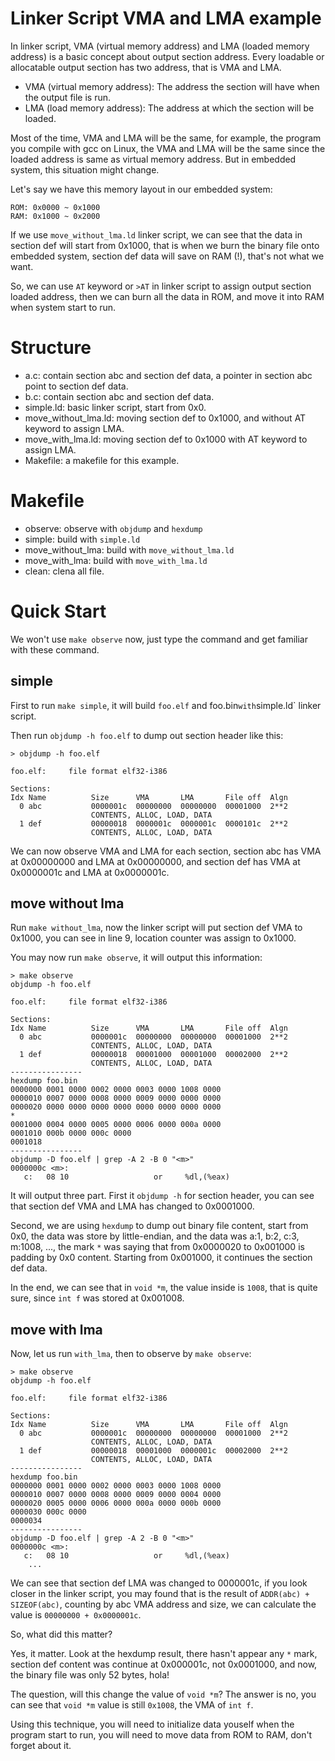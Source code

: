 # Linker Script VMA and LMA example

In linker script, VMA (virtual memory address) and LMA (loaded memory address)
is a basic concept about output section address. Every loadable or allocatable
output section has two address, that is VMA and LMA.

* VMA (virtual memory address): The address the section will have when the output
file is run.
* LMA (load memory address): The address at which the section will be loaded.

Most of the time, VMA and LMA will be the same, for example, the program you compile
with gcc on Linux, the VMA and LMA will be the same since the loaded address is same
as virtual memory address. But in embedded system, this situation might change.

Let's say we have this memory layout in our embedded system:

	ROM: 0x0000 ~ 0x1000
	RAM: 0x1000 ~ 0x2000

If we use `move_without_lma.ld` linker script, we can see that the data in section
def will start from 0x1000, that is when we burn the binary file onto embedded
system, section def data will save on RAM (!), that's not what we want.

So, we can use `AT` keyword or `>AT` in linker script to assign output section
loaded address, then we can burn all the data in ROM, and move it into RAM when
system start to run.

# Structure

* a.c: contain section abc and section def data, a pointer in section abc point
to section def data.
* b.c: contain section abc and section def data.
* simple.ld: basic linker script, start from 0x0.
* move_without_lma.ld: moving section def to 0x1000, and without AT keyword to
assign LMA.
* move_with_lma.ld: moving section def to 0x1000 with AT keyword to assign LMA.
* Makefile: a makefile for this example.

# Makefile

* observe: observe with `objdump` and `hexdump`
* simple: build with `simple.ld`
* move_without_lma: build with `move_without_lma.ld`
* move_with_lma: build with `move_with_lma.ld`
* clean: clena all file.

# Quick Start

We won't use `make observe` now, just type the command and get familiar with these
command.

## simple

First to run `make simple`, it will build `foo.elf` and foo.bin` with `simple.ld`
linker script.

Then run `objdump -h foo.elf` to dump out section header like this:

	> objdump -h foo.elf

	foo.elf:     file format elf32-i386

	Sections:
	Idx Name          Size      VMA       LMA       File off  Algn
	  0 abc           0000001c  00000000  00000000  00001000  2**2
	                  CONTENTS, ALLOC, LOAD, DATA
	  1 def           00000018  0000001c  0000001c  0000101c  2**2
	                  CONTENTS, ALLOC, LOAD, DATA

We can now observe VMA and LMA for each section, section abc has VMA at 0x00000000
and LMA at 0x00000000, and section def has VMA at 0x0000001c and LMA at 0x0000001c.

## move without lma

Run `make without_lma`, now the linker script will put section def VMA to
0x1000, you can see in line 9, location counter was assign to 0x1000.

You may now run `make observe`, it will output this information:

	> make observe
	objdump -h foo.elf

	foo.elf:     file format elf32-i386

	Sections:
	Idx Name          Size      VMA       LMA       File off  Algn
	  0 abc           0000001c  00000000  00000000  00001000  2**2
	                  CONTENTS, ALLOC, LOAD, DATA
	  1 def           00000018  00001000  00001000  00002000  2**2
	                  CONTENTS, ALLOC, LOAD, DATA
	----------------
	hexdump foo.bin
	0000000 0001 0000 0002 0000 0003 0000 1008 0000
	0000010 0007 0000 0008 0000 0009 0000 0000 0000
	0000020 0000 0000 0000 0000 0000 0000 0000 0000
	*
	0001000 0004 0000 0005 0000 0006 0000 000a 0000
	0001010 000b 0000 000c 0000                    
	0001018
	----------------
	objdump -D foo.elf | grep -A 2 -B 0 "<m>"
	0000000c <m>:
	   c:	08 10                	or     %dl,(%eax)

It will output three part. First it `objdump -h` for section header, you can see
that section def VMA and LMA has changed to 0x0001000.

Second, we are using `hexdump` to dump out binary file content, start from 0x0,
the data was store by little-endian, and the data was a:1, b:2, c:3, m:1008, ...,
the mark `*` was saying that from 0x0000020 to 0x001000 is padding by 0x0 content.
Starting from 0x001000, it continues the section def data.

In the end, we can see that in `void *m`, the value inside is `1008`, that is quite
sure, since `int f` was stored at 0x001008.

## move with lma

Now, let us run `with_lma`, then to observe by `make observe`:

	> make observe
	objdump -h foo.elf

	foo.elf:     file format elf32-i386

	Sections:
	Idx Name          Size      VMA       LMA       File off  Algn
	  0 abc           0000001c  00000000  00000000  00001000  2**2
	                  CONTENTS, ALLOC, LOAD, DATA
	  1 def           00000018  00001000  0000001c  00002000  2**2
	                  CONTENTS, ALLOC, LOAD, DATA
	----------------
	hexdump foo.bin
	0000000 0001 0000 0002 0000 0003 0000 1008 0000
	0000010 0007 0000 0008 0000 0009 0000 0004 0000
	0000020 0005 0000 0006 0000 000a 0000 000b 0000
	0000030 000c 0000                              
	0000034
	----------------
	objdump -D foo.elf | grep -A 2 -B 0 "<m>"
	0000000c <m>:
	   c:	08 10                	or     %dl,(%eax)
		...

We can see that section def LMA was changed to 0000001c, if you look closer in the
linker script, you may found that is the result of `ADDR(abc) + SIZEOF(abc)`, counting
by abc VMA address and size, we can calculate the value is `00000000 + 0x0000001c`.

So, what did this matter?

Yes, it matter. Look at the hexdump result, there hasn't appear any `*` mark,
section def content was continue at 0x000001c, not 0x0001000, and now, the binary
file was only 52 bytes, hola!

The question, will this change the value of `void *m`? The answer is no, you can
see that `void *m` value is still `0x1008`, the VMA of `int f`.

Using this technique, you will need to initialize data youself when the program
start to run, you will need to move data from ROM to RAM, don't forget about it.
